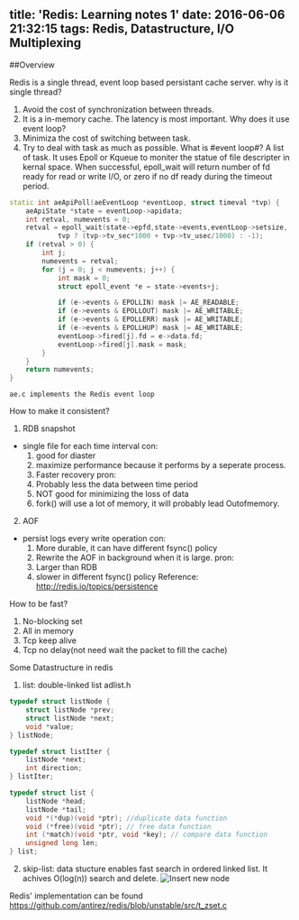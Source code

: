 title: 'Redis: Learning notes 1'
date: 2016-06-06 21:32:15
tags: Redis, Datastructure, I/O Multiplexing
---
##Overview

Redis is a single thread, event loop based persistant cache server. 
why is it single thread? 
1. Avoid the cost of synchronization between threads.
2. It is a in-memory cache. The latency is most important.
Why does it use event loop?
1. Minimiza the cost of switching between task.
2. Try to deal with task as much as possible.
What is #event loop#?
A list of task. It uses Epoll or Kqueue to moniter the statue of file descripter in kernal space. When successful, epoll_wait will return number of fd ready for read or write I/O, or zero if no df ready during the timeout period.

```c++
static int aeApiPoll(aeEventLoop *eventLoop, struct timeval *tvp) {
    aeApiState *state = eventLoop->apidata;
    int retval, numevents = 0;
    retval = epoll_wait(state->epfd,state->events,eventLoop->setsize,
            tvp ? (tvp->tv_sec*1000 + tvp->tv_usec/1000) : -1);
    if (retval > 0) {
        int j;
        numevents = retval;
        for (j = 0; j < numevents; j++) {
            int mask = 0;
            struct epoll_event *e = state->events+j;

            if (e->events & EPOLLIN) mask |= AE_READABLE;
            if (e->events & EPOLLOUT) mask |= AE_WRITABLE;
            if (e->events & EPOLLERR) mask |= AE_WRITABLE;
            if (e->events & EPOLLHUP) mask |= AE_WRITABLE;
            eventLoop->fired[j].fd = e->data.fd;
            eventLoop->fired[j].mask = mask;
        }
    }
    return numevents;
}
```

```
ae.c implements the Redis event loop
```
How to make it consistent? 
1.	RDB snapshot
-	single file for each time interval
con: 
	1.	good for diaster
	2.	maximize performance because it performs by a seperate process. 
	3. Faster recovery 
pron:
	1. Probably less the data between time period
	2. NOT good for minimizing the loss of data
	3. fork() will use a lot of memory, it will probably lead Outofmemory.
2. AOF
-	persist logs every write operation
con:
	1. More durable, it can have different fsync() policy	
	2. Rewrite the AOF in background when it is large.
pron:
	1.	Larger than RDB
	2. slower in different fsync() policy
Reference:
http://redis.io/topics/persistence

How to be fast?
1.	No-blocking set	
2.	All in memory
3.	Tcp keep alive 
4.	Tcp no delay(not need wait the packet to fill the cache)

Some Datastructure in redis
1.	list: double-linked list
adlist.h
```c++
typedef struct listNode {
    struct listNode *prev;
    struct listNode *next;
    void *value;
} listNode;

typedef struct listIter {
    listNode *next;
    int direction;
} listIter;

typedef struct list {
    listNode *head;
    listNode *tail;
    void *(*dup)(void *ptr); //duplicate data function
    void (*free)(void *ptr); // free data function
    int (*match)(void *ptr, void *key); // compare data function
    unsigned long len;
} list;
```
2.	skip-list: data stucture enables fast search in ordered linked list. It achives O(log(n)) search and delete.
![Insert new node](https://upload.wikimedia.org/wikipedia/commons/thumb/2/2c/Skip_list_add_element-en.gif/500px-Skip_list_add_element-en.gif "Skip list")


Redis' implementation can be found 
https://github.com/antirez/redis/blob/unstable/src/t_zset.c
